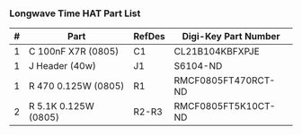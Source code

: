 ### Longwave Time HAT Part List ###

|  # | Part                             | RefDes  | Digi-Key Part Number        |
|---:|----------------------------------|---------|-----------------------------|
|  1 | C 100nF X7R (0805)               | C1      | CL21B104KBFXPJE             |
|  1 | J Header (40w)                   | J1      | S6104-ND                    |
|  1 | R 470 0.125W (0805)              | R1      | RMCF0805FT470RCT-ND         |
|  2 | R 5.1K 0.125W (0805)             | R2-R3   | RMCF0805FT5K10CT-ND         |
